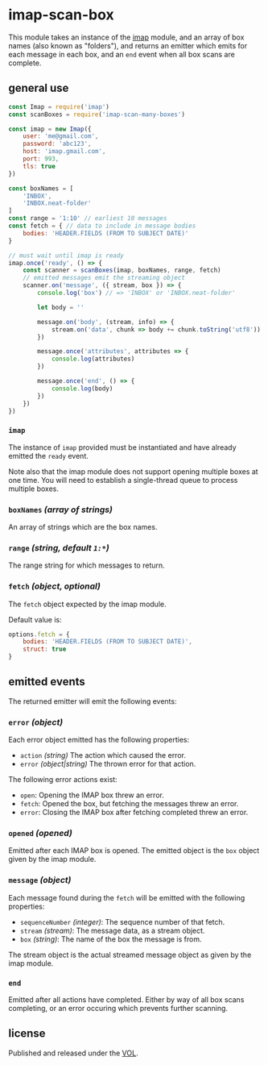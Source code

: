 # imap-scan-box

This module takes an instance of the
[imap](https://github.com/mscdex/node-imap) module, and
an array of box names (also known as "folders"), and returns
an emitter which emits for each message in each box, and
an `end` event when all box scans are complete.

## general use

```js
const Imap = require('imap')
const scanBoxes = require('imap-scan-many-boxes')

const imap = new Imap({
	user: 'me@gmail.com',
	password: 'abc123',
	host: 'imap.gmail.com',
	port: 993,
	tls: true
})

const boxNames = [
	'INBOX',
	'INBOX.neat-folder'
]
const range = '1:10' // earliest 10 messages
const fetch = { // data to include in message bodies
	bodies: 'HEADER.FIELDS (FROM TO SUBJECT DATE)'
}

// must wait until imap is ready
imap.once('ready', () => {
	const scanner = scanBoxes(imap, boxNames, range, fetch)
	// emitted messages emit the streaming object
	scanner.on('message', ({ stream, box }) => {
		console.log('box') // => 'INBOX' or 'INBOX.neat-folder'

		let body = ''

		message.on('body', (stream, info) => {
			stream.on('data', chunk => body += chunk.toString('utf8'))
		})

		message.once('attributes', attributes => {
			console.log(attributes)
		})

		message.once('end', () => {
			console.log(body)
		})
	})
})
```

### `imap`

The instance of `imap` provided must be instantiated and
have already emitted the `ready` event.

Note also that the imap module does not support opening
multiple boxes at one time. You will need to establish
a single-thread queue to process multiple boxes.

### `boxNames` *(array of strings)*

An array of strings which are the box names.

### `range` *(string, default `1:*`)*

The range string for which messages to return.

### `fetch` *(object, optional)*

The `fetch` object expected by the imap module.

Default value is:

```js
options.fetch = {
	bodies: 'HEADER.FIELDS (FROM TO SUBJECT DATE)',
	struct: true
}
```

## emitted events

The returned emitter will emit the following events:

### `error` *(object)*

Each error object emitted has the following properties:

* `action` *(string)* The action which caused the error.
* `error` *(object|string)* The thrown error for that action.

The following error actions exist:

* `open`: Opening the IMAP box threw an error.
* `fetch`: Opened the box, but fetching the messages threw an error.
* `error`: Closing the IMAP box after fetching completed threw an error.

### `opened` *(opened)*

Emitted after each IMAP box is opened. The emitted object
is the `box` object given by the imap module.

### `message` *(object)*

Each message found during the `fetch` will be emitted with the
following properties:

* `sequenceNumber` *(integer)*: The sequence number of that fetch.
* `stream` *(stream)*: The message data, as a stream object.
* `box` *(string)*: The name of the box the message is from.

The stream object is the actual streamed message object
as given by the imap module.

### `end`

Emitted after all actions have completed. Either by way
of all box scans completing, or an error occuring which
prevents further scanning.

## license

Published and released under the [VOL](http://veryopenlicense.com).
